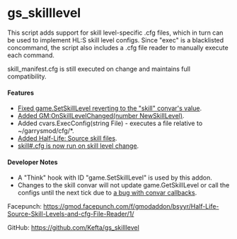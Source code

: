 gs_skilllevel
===============

This script adds support for skill level-specific .cfg files, which in turn can be used to implement HL:S skill level configs. Since "exec" is a blacklisted concommand, the script also includes a .cfg file reader to manually execute each command.

skill_manifest.cfg is still executed on change and maintains full compatibility.

#### Features
* [Fixed game.SetSkillLevel reverting to the "skill" convar's value](https://github.com/Facepunch/garrysmod-issues/issues/3491).
* [Added GM:OnSkillLevelChanged(number NewSkillLevel)](https://github.com/Facepunch/garrysmod-requests/issues/1149).
* Added cvars.ExecConfig(string File) - executes a file relative to ~/garrysmod/cfg/*.
* [Added Half-Life: Source skill files](https://github.com/Facepunch/garrysmod/pull/1497).
* [skill#.cfg is now run on skill level change](https://github.com/Facepunch/garrysmod-requests/issues/1148).

#### Developer Notes
* A "Think" hook with ID "game.SetSkillLevel" is used by this addon.
* Changes to the skill convar will not update game.GetSkillLevel or call the configs until the next tick due to [a bug with convar callbacks](https://github.com/Facepunch/garrysmod-issues/issues/3503).

Facepunch: https://gmod.facepunch.com/f/gmodaddon/bsyyr/Half-Life-Source-Skill-Levels-and-cfg-File-Reader/1/

GitHub: https://github.com/Kefta/gs_skilllevel
